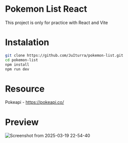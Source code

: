# Pokemon List React
This project is only for practice with React and Vite

# Instalation
```bash
git clone https://github.com/JuIturra/pokemon-list.git
cd pokemon-list
npm install
npm run dev
```

# Resource
Pokeapi - https://pokeapi.co/

# Preview
![Screenshot from 2025-03-19 22-54-40](https://github.com/user-attachments/assets/14a50ffd-a516-414c-8930-4c2c57e114b8)
